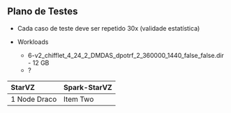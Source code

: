 ## Plano de Testes
- Cada caso de teste deve ser repetido 30x (validade estatística)

- Workloads
    - 6-v2_chifflet_4_24_2_DMDAS_dpotrf_2_360000_1440_false_false.dir - 12 GB
    - ?

| StarVZ         | Spark-StarVZ  |
| :------------- | :------------ |
| 1 Node Draco   | Item Two      |
